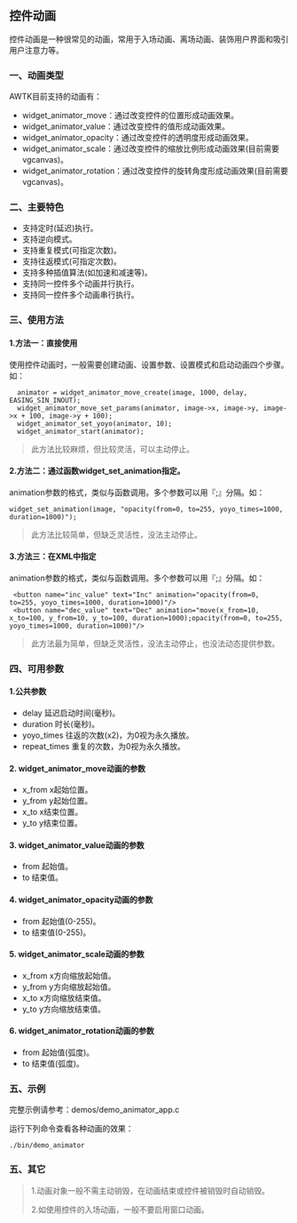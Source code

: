 ## 控件动画

控件动画是一种很常见的动画，常用于入场动画、离场动画、装饰用户界面和吸引用户注意力等。

### 一、动画类型

AWTK目前支持的动画有：

* widget\_animator\_move：通过改变控件的位置形成动画效果。
* widget\_animator\_value：通过改变控件的值形成动画效果。
* widget\_animator\_opacity：通过改变控件的透明度形成动画效果。
* widget\_animator\_scale：通过改变控件的缩放比例形成动画效果(目前需要vgcanvas)。
* widget\_animator\_rotation：通过改变控件的旋转角度形成动画效果(目前需要vgcanvas)。

### 二、主要特色

* 支持定时(延迟)执行。
* 支持逆向模式。
* 支持重复模式(可指定次数)。
* 支持往返模式(可指定次数)。
* 支持多种插值算法(如加速和减速等)。
* 支持同一控件多个动画并行执行。
* 支持同一控件多个动画串行执行。

### 三、使用方法

#### 1.方法一：直接使用

使用控件动画时，一般需要创建动画、设置参数、设置模式和启动动画四个步骤。如：

```
  animator = widget_animator_move_create(image, 1000, delay, EASING_SIN_INOUT);
  widget_animator_move_set_params(animator, image->x, image->y, image->x + 100, image->y + 100);
  widget_animator_set_yoyo(animator, 10);
  widget_animator_start(animator);
```

> 此方法比较麻烦，但比较灵活，可以主动停止。

#### 2.方法二：通过函数widget\_set\_animation指定。

animation参数的格式，类似与函数调用。多个参数可以用『;』分隔。如：

```
widget_set_animation(image, "opacity(from=0, to=255, yoyo_times=1000, duration=1000)");
```

> 此方法比较简单，但缺乏灵活性，没法主动停止。

#### 3.方法三：在XML中指定

animation参数的格式，类似与函数调用。多个参数可以用『;』分隔。如：

```
 <button name="inc_value" text="Inc" animation="opacity(from=0, to=255, yoyo_times=1000, duration=1000)"/>
 <button name="dec_value" text="Dec" animation="move(x_from=10, x_to=100, y_from=10, y_to=100, duration=1000);opacity(from=0, to=255, yoyo_times=1000, duration=1000)"/>
```

> 此方法最为简单，但缺乏灵活性，没法主动停止，也没法动态提供参数。

### 四、可用参数

#### 1.公共参数

* delay 延迟启动时间(毫秒)。
* duration 时长(毫秒)。
* yoyo\_times 往返的次数(x2)，为0视为永久播放。
* repeat\_times 重复的次数，为0视为永久播放。

#### 2. widget\_animator\_move动画的参数
* x\_from x起始位置。
* y\_from y起始位置。
* x\_to x结束位置。
* y\_to y结束位置。

#### 3. widget\_animator\_value动画的参数
* from 起始值。
* to 结束值。

#### 4. widget\_animator\_opacity动画的参数
* from 起始值(0-255)。
* to 结束值(0-255)。

#### 5. widget\_animator\_scale动画的参数
* x\_from x方向缩放起始值。
* y\_from y方向缩放起始值。
* x\_to x方向缩放结束值。
* y\_to y方向缩放结束值。

#### 6. widget\_animator\_rotation动画的参数
* from 起始值(弧度)。
* to 结束值(弧度)。

### 五、示例

完整示例请参考：demos/demo\_animator\_app.c

运行下列命令查看各种动画的效果：

```
./bin/demo_animator
```

### 五、其它
> 1.动画对象一般不需主动销毁，在动画结束或控件被销毁时自动销毁。
> 
> 2.如使用控件的入场动画，一般不要启用窗口动画。


